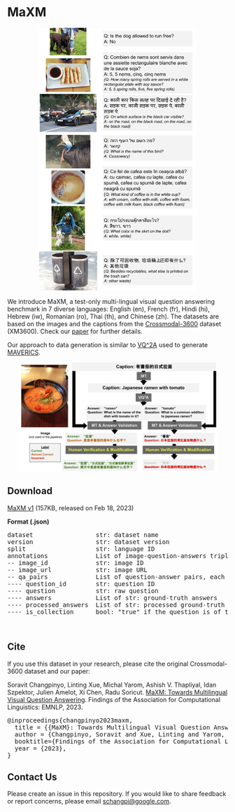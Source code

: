 # MaXM

<p align="center">
  <img width="360" height="600" src="/images/maxm_examples.png">
</p>

We introduce MaXM, a test-only multi-lingual visual question answering benchmark in 7 diverse languages: English (en), French (fr), Hindi (hi), Hebrew (iw), Romanian (ro), Thai (th), and Chinese (zh).
The datasets are based on the images and the captions from the [Crossmodal-3600](https://google.github.io/crossmodal-3600/) dataset (XM3600).
Check our [paper](https://arxiv.org/abs/2209.05401) for further details.

Our approach to data generation is similar to [VQ^2A](https://arxiv.org/abs/2205.01883) used to generate [MAVERICS](https://github.com/google-research-datasets/maverics).

<p align="center">
  <img width="458" height=250" src="/images/maxm_approach.png">
</p>

## Download

[MaXM v1](https://storage.googleapis.com/maxm/maxm_v1_release.zip) (157KB, released on Feb 18, 2023)


**Format (.json)**
<div class="highlight highlight-source-shell"><pre>
dataset                 str: dataset name
version                 str: dataset version
split                   str: language ID
annotations             List of image-question-answers triplets, each of which is
-- image_id             str: image ID
-- image_url            str: image URL
-- qa_pairs             List of question-answer pairs, each of which is
---- question_id        str: question ID
---- question           str: raw question
---- answers            List of str: ground-truth answers
---- processed_answers  List of str: processed ground-truth answers. 16 tokenized answers.
---- is_collection      bool: "true" if the question is of the "Collection" type; "false" otherwise..

</pre></div>

## Cite

If you use this dataset in your research, please cite the original Crossmodal-3600 dataset and our paper:

Soravit Changpinyo, Linting Xue, Michal Yarom, Ashish V. Thapliyal, Idan Szpektor, Julien Amelot, Xi Chen, Radu Soricut.
[MaXM: Towards Multilingual Visual Question Answering](https://arxiv.org/abs/2209.05401).
Findings of the Association for Computational Linguistics: EMNLP, 2023.

<div class="highlight highlight-source-shell"><pre>
@inproceedings{changpinyo2023maxm,
  title = {{MaXM}: Towards Multilingual Visual Question Answering},
  author = {Changpinyo, Soravit and Xue, Linting and Yarom, Michal and Thapliyal, Ashish V. and Szpektor, Idan and Amelot, Julien and Chen, Xi and Soricut, Radu},
  booktitle={Findings of the Association for Computational Linguistics: EMNLP},
  year = {2023},
}
</pre></div>

## Contact Us

Please create an issue in this repository. If you would like to share feedback or report concerns, please email schangpi@google.com.

